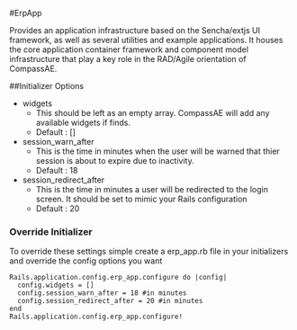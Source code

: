 #ErpApp

Provides an application infrastructure based on the Sencha/extjs UI framework, as well as several utilities and example applications. It houses the core application container framework and component model infrastructure that play a key role in the RAD/Agile orientation of CompassAE.

##Initializer Options

- widgets
  - This should be left as an empty array.  CompassAE will add any available widgets if finds.
  - Default : []
- session_warn_after
  - This is the time in minutes when the user will be warned that thier session is about to expire due to inactivity.
  - Default : 18
- session_redirect_after
  - This is the time in minutes a user will be redirected to the login screen. It should be set to mimic your Rails configuration
  - Default : 20

### Override Initializer

To override these settings simple create a erp_app.rb file in your initializers and override the config options you want

    Rails.application.config.erp_app.configure do |config|
      config.widgets = []
      config.session_warn_after = 18 #in minutes
      config.session_redirect_after = 20 #in minutes
    end
    Rails.application.config.erp_app.configure!
